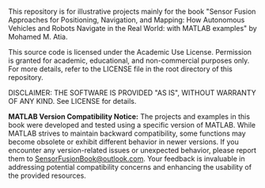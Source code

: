 This repository is for illustrative projects mainly for the book "Sensor Fusion Approaches for Positioning, Navigation, and Mapping: How Autonomous Vehicles and Robots Navigate in the Real World: with MATLAB examples" by Mohamed M. Atia.

This source code is licensed under the Academic Use License. Permission is granted for academic, educational, and non-commercial purposes only. For more details, refer to the LICENSE file in the root directory of this repository.

DISCLAIMER: THE SOFTWARE IS PROVIDED "AS IS", WITHOUT WARRANTY OF ANY KIND. See LICENSE for details.

**MATLAB Version Compatibility Notice:** The projects and examples in this book were developed and tested using a specific version of MATLAB. While MATLAB strives to maintain backward compatibility, some functions may become obsolete or exhibit different behavior in newer versions. If you encounter any version-related issues or unexpected behavior, please report them to SensorFusionBook@outlook.com. Your feedback is invaluable in addressing potential compatibility concerns and enhancing the usability of the provided resources.
